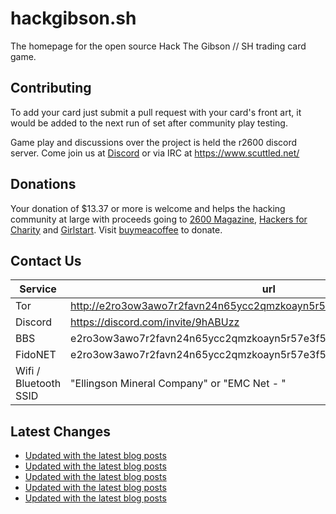 # hackgibson.sh
The homepage for the open source Hack The Gibson // SH trading card game.


## Contributing

To add your card just submit a pull request with your card's front art, it would be added to the next run of set after community play testing.

Game play and discussions over the project is held the r2600 discord server. Come join us at [Discord](https://discord.com/invite/9hABUzz) or via IRC at https://www.scuttled.net/


## Donations

Your donation of $13.37 or more is welcome and helps the hacking community at large with proceeds going to [2600 Magazine](https://2600.com/), [Hackers for Charity](https://hackersforcharity.org) and [Girlstart](https://girlstart.org).  Visit [buymeacoffee](https://www.buymeacoffee.com/hackgibson.sh) to donate.


## Contact Us

Service | url
-|-
Tor | http://e2ro3ow3awo7r2favn24n65ycc2qmzkoayn5r57e3f56nvjwdcgg32ad.onion
Discord | https://discord.com/invite/9hABUzz
BBS | e2ro3ow3awo7r2favn24n65ycc2qmzkoayn5r57e3f56nvjwdcgg32ad.onion:23
FidoNET | e2ro3ow3awo7r2favn24n65ycc2qmzkoayn5r57e3f56nvjwdcgg32ad.onion:24554
Wifi / Bluetooth SSID | "Ellingson Mineral Company" or "EMC Net - <fidonet address>"

## Latest Changes
<!-- BLOG-POST-LIST:START -->
- [Updated with the latest blog posts](https://github.com/DFW2600/hackgibson.sh/commit/7ca00423ecfd11a8d873bb346fbf6fc5d1e88201)
- [Updated with the latest blog posts](https://github.com/DFW2600/hackgibson.sh/commit/41df6931f1bb4b50a2f2af4ac964dbf7c1b4f0ce)
- [Updated with the latest blog posts](https://github.com/DFW2600/hackgibson.sh/commit/f9aa1f080b2f30b351fe213a42cc6c2ccd79a9e9)
- [Updated with the latest blog posts](https://github.com/DFW2600/hackgibson.sh/commit/b40c0222e3b02352fbaf3b1671fc63e33221d104)
- [Updated with the latest blog posts](https://github.com/DFW2600/hackgibson.sh/commit/d02d9871ececa8fc28e1cdac072961c99da1f693)
<!-- BLOG-POST-LIST:END -->
